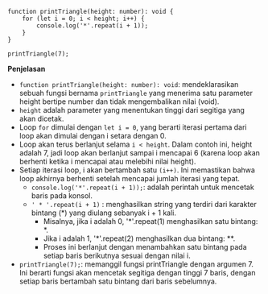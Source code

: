 ```
function printTriangle(height: number): void {
    for (let i = 0; i < height; i++) {
        console.log('*'.repeat(i + 1));
    }
}

printTriangle(7);
```
**Penjelasan**
- `function printTriangle(height: number): void`: mendeklarasikan sebuah fungsi bernama `printTriangle` yang menerima satu parameter height bertipe number dan tidak mengembalikan nilai (void).
- `height` adalah parameter yang menentukan tinggi dari segitiga yang akan dicetak.
- Loop `for` dimulai dengan `let i = 0`, yang berarti iterasi pertama dari loop akan dimulai dengan i setara dengan 0.
- Loop akan terus berlanjut selama `i < height`. Dalam contoh ini, height adalah 7, jadi loop akan berlanjut sampai i mencapai 6 (karena loop akan berhenti ketika i mencapai atau melebihi nilai height).
- Setiap iterasi loop, i akan bertambah satu `(i++)`. Ini memastikan bahwa loop akhirnya berhenti setelah mencapai jumlah iterasi yang tepat.
    - `console.log('*'.repeat(i + 1));`: adalah perintah untuk mencetak baris pada konsol. 
     - `' * '.repeat(i + 1)` : menghasilkan string yang terdiri dari karakter bintang (*) yang diulang sebanyak i + 1 kali. 
        - Misalnya, jika i adalah 0, '*'.repeat(1) menghasilkan satu bintang: *.
        - Jika i adalah 1, '*'.repeat(2) menghasilkan dua bintang: **.
        - Proses ini berlanjut dengan menambahkan satu bintang pada setiap baris berikutnya sesuai dengan nilai i.
- `printTriangle(7);`: memanggil fungsi printTriangle dengan argumen 7. Ini berarti fungsi akan mencetak segitiga dengan tinggi 7 baris, dengan setiap baris bertambah satu bintang dari baris sebelumnya.